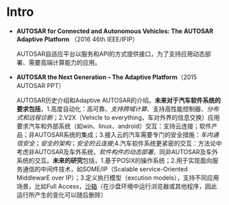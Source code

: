 # Intro

* **AUTOSAR for Connected and Autonomous Vehicles: The AUTOSAR Adaptive Platform** （2016 46th IEEE/IFIP）

  AUTOSAR自适应平台以服务和API的方式提供接口，为了支持应用动态部署、需要高端计算能力的应用。

* **AUTOSAR the Next Generation – The Adaptive Platform**（2015 AUTOSAR PPT）

  AUTOSAR历史介绍和Adaptive AUTOSAR的介绍。**未来对于汽车软件系统的要求包括**，1.高度自动化：高可靠、*支持跨域计算*、支持高性能控制器、*分布式和远程诊断*；2.V2X（Vehicle to everything，车对外界的信息交换）应用要求汽车和外部系统（如win、linux、android）交互：支持云连接；软件产品；非AUTOSAR系统的集成；3.接入云的汽车需要专门的安全措施：*车内通信安全*；*安全的架构*；*安全的云连接*;4.汽车软件系统更紧密的交互：方法论中考虑非AUTOSAR及车外系统、*软件构件的动态部署*、同非AUTOSAR及车外系统的交互。**未来的研究**包括，1.基于POSIX的操作系统；2.用于实现面向服务通信的中间件技术，如SOME/IP（Scalable service-Oriented MiddlewarE over IP）；3.定义执行模型（excution models），支持不同应用场景，比如Full Access，[沙箱](./sandboxing.md)（在沙盘环境中运行浏览器或其他程序，因此运行所产生的变化可以随后删除）



